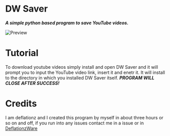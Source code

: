 # DW Saver
***A simple python based program to save YouTube videos.***

![Preview](https://media.discordapp.net/attachments/922684903613689907/933618959129911306/unknown.png?width=810&height=500)

# Tutorial

To download youtube videos simply install and open DW Saver and it will prompt you to input the YouTube video link, insert it and enetr it. It will install to the directory in which you installed DW Saver itself. ***PROGRAM WILL CLOSE AFTER SUCCESS!***

# Credits

I am deflationz and I created this program by myself in about three hours or so on and off, if you run into any issues contact me in a issue or in [DeflationzWare](https://discord.gg/XxsQzu738M)
